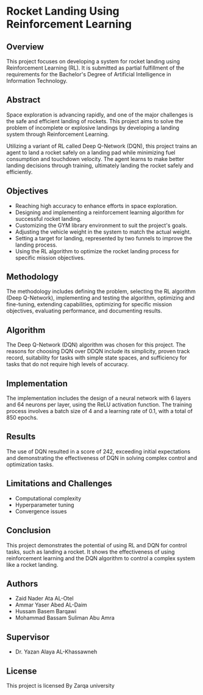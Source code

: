 # Rocket Landing Using Reinforcement Learning

## Overview

This project focuses on developing a system for rocket landing using Reinforcement Learning (RL). It is submitted as partial fulfillment of the requirements for the Bachelor's Degree of Artificial Intelligence in Information Technology.

## Abstract

Space exploration is advancing rapidly, and one of the major challenges is the safe and efficient landing of rockets. This project aims to solve the problem of incomplete or explosive landings by developing a landing system through Reinforcement Learning.

Utilizing a variant of RL called Deep Q-Network (DQN), this project trains an agent to land a rocket safely on a landing pad while minimizing fuel consumption and touchdown velocity. The agent learns to make better landing decisions through training, ultimately landing the rocket safely and efficiently.

## Objectives

- Reaching high accuracy to enhance efforts in space exploration.
- Designing and implementing a reinforcement learning algorithm for successful rocket landing.
- Customizing the GYM library environment to suit the project's goals.
- Adjusting the vehicle weight in the system to match the actual weight.
- Setting a target for landing, represented by two funnels to improve the landing process.
- Using the RL algorithm to optimize the rocket landing process for specific mission objectives.

## Methodology

The methodology includes defining the problem, selecting the RL algorithm (Deep Q-Network), implementing and testing the algorithm, optimizing and fine-tuning, extending capabilities, optimizing for specific mission objectives, evaluating performance, and documenting results.

## Algorithm

The Deep Q-Network (DQN) algorithm was chosen for this project. The reasons for choosing DQN over DDQN include its simplicity, proven track record, suitability for tasks with simple state spaces, and sufficiency for tasks that do not require high levels of accuracy.

## Implementation

The implementation includes the design of a neural network with 6 layers and 64 neurons per layer, using the ReLU activation function. The training process involves a batch size of 4 and a learning rate of 0.1, with a total of 850 epochs.

## Results

The use of DQN resulted in a score of 242, exceeding initial expectations and demonstrating the effectiveness of DQN in solving complex control and optimization tasks.

## Limitations and Challenges

- Computational complexity
- Hyperparameter tuning
- Convergence issues

## Conclusion

This project demonstrates the potential of using RL and DQN for control tasks, such as landing a rocket. It shows the effectiveness of using reinforcement learning and the DQN algorithm to control a complex system like a rocket landing.

## Authors

- Zaid Nader Ata AL-Otel
- Ammar Yaser Abed AL-Daim
- Hussam Basem Barqawi
- Mohammad Bassam Suliman Abu Amra

## Supervisor

- Dr. Yazan Alaya AL-Khassawneh

## License

This project is licensed By Zarqa university
